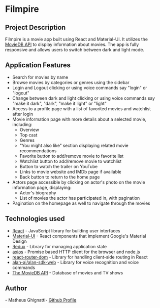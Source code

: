 <h1>Filmpire</h1>

<h2>Project Description</h2>
<p>Filmpire is a movie app built using React and Material-UI. It utilizes the <a href="https://www.themoviedb.org/">MovieDB API</a> to display information about movies. The app is fully responsive and allows users to switch between dark and light mode.</p>

<h2>Application Features</h2>
<ul>
  <li>Search for movies by name</li>
  <li>Browse movies by categories or genres using the sidebar</li>
  <li>Login and Logout clicking or using  voice commands say "login" or "logout"</li>
   <li>Change between dark and light clicking or using voice commands say "make it dark", "dark", "make it light" or "light" </li>
  <li>Access to a profile page with a list of favorited movies and watchlist after login</li>
  <li>Movie information page with more details about a selected movie, including:
    <ul>
      <li>Overview</li>
      <li>Top cast</li>
      <li>Genres</li>
      <li>"You might also like" section displaying related movie recommendations</li>
      <li>Favorite button to add/remove movie to favorite list</li>
      <li>Watchlist button to add/remove movie to watchlist</li>
      <li>Button to watch the trailer on YouTube</li>
      <li>Links to movie website and IMDb page if available</li>
      <li>Back button to return to the home page</li>
    </ul>
  </li>
  <li>Actors page accessible by clicking on actor's photo on the movie information page, displaying:
    <ul>
      <li>Actor's biography</li>
      <li>List of movies the actor has participated in, with pagination</li>
    </ul>
  </li>
  <li>Pagination on the homepage as well to navigate through the movies</li>
</ul>

<h2>Technologies used</h2>
<ul>
  <li><a href="https://reactjs.org/">React</a> - JavaScript library for building user interfaces</li>
  <li><a href="https://material-ui.com/">Material-UI</a> - React components that implement Google's Material Design</li>
  <li><a href="https://redux.js.org/">Redux</a> - Library for managing application state</li>
  <li><a href="https://github.com/axios/axios">axios</a> - Promise based HTTP client for the browser and node.js</li>
  <li><a href="https://reactrouter.com/web/guides/quick-start">react-router-dom</a> - Library for handling client-side routing in React</li>
  <li><a href="https://www.npmjs.com/package/@alan-ai/alan-sdk-web">alan-ai/alan-sdk-web</a> - Library for voice recognition and voice commands</li>
  <li><a href="https://www.themoviedb.org/">The MovieDB API</a> - Database of movies and TV shows</li>
</ul>

<h2>Author</h2>
<p>- Matheus Ghignatti- <a href="https://github.com/MG-108">Github Profile</a></p>
